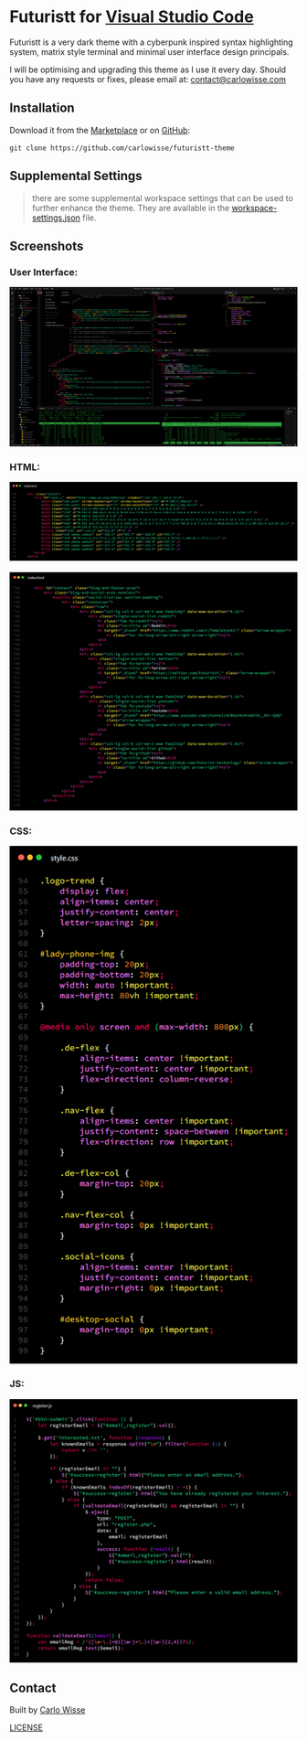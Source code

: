 # Futuristt for [Visual Studio Code](http://code.visualstudio.com)
Futuristt is a very dark theme with a cyberpunk inspired syntax highlighting system, matrix style terminal and minimal user interface design principals.

I will be optimising and upgrading this theme as I use it every day. Should you have any requests or fixes, please email at: contact@carlowisse.com

## Installation
Download it from the [Marketplace](https://marketplace.visualstudio.com/items?itemName=carlowisse.futuristt) or on [GitHub](https://github.com/carlowisse/futuristt-theme):

```
git clone https://github.com/carlowisse/futuristt-theme
```

## Supplemental Settings
> there are some supplemental workspace settings that can be used to further enhance the theme. They are available in the [workspace-settings.json](./workspace-settings.json) file.

## Screenshots

### User Interface:
![ScreenShot](./images/ui.png)

### HTML:
![ScreenShot](./images/html.png)
<br><br>
![ScreenShot](./images/html2.png)

### CSS:
![ScreenShot](./images/css.png)

### JS:
![ScreenShot](./images/js.png)

## Contact
Built by [Carlo Wisse](https://carlowisse.com)

[LICENSE](https://github.com/carlowisse/Futuristt/blob/master/LICENSE.txt)
